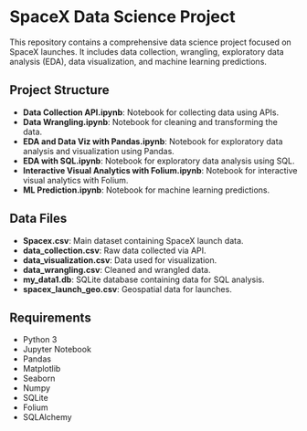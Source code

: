 # SpaceX Data Science Project

This repository contains a comprehensive data science project focused on SpaceX launches. It includes data collection, wrangling, exploratory data analysis (EDA), data visualization, and machine learning predictions.

## Project Structure

- **Data Collection API.ipynb**: Notebook for collecting data using APIs.
- **Data Wrangling.ipynb**: Notebook for cleaning and transforming the data.
- **EDA and Data Viz with Pandas.ipynb**: Notebook for exploratory data analysis and visualization using Pandas.
- **EDA with SQL.ipynb**: Notebook for exploratory data analysis using SQL.
- **Interactive Visual Analytics with Folium.ipynb**: Notebook for interactive visual analytics with Folium.
- **ML Prediction.ipynb**: Notebook for machine learning predictions.

## Data Files

- **Spacex.csv**: Main dataset containing SpaceX launch data.
- **data_collection.csv**: Raw data collected via API.
- **data_visualization.csv**: Data used for visualization.
- **data_wrangling.csv**: Cleaned and wrangled data.
- **my_data1.db**: SQLite database containing data for SQL analysis.
- **spacex_launch_geo.csv**: Geospatial data for launches.

## Requirements

- Python 3
- Jupyter Notebook
- Pandas
- Matplotlib
- Seaborn
- Numpy
- SQLite
- Folium
- SQLAlchemy

